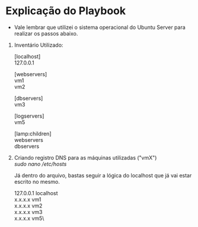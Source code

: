 # Explicação do Playbook

* Vale lembrar que utilizei o sistema operacional do Ubuntu Server para realizar os passos abaixo.

1. Inventário Utilizado:

	[localhost]\
	127.0.0.1
  
	[webservers]\
	vm1\
	vm2
  
	[dbservers]\
	vm3
  
	[logservers]\
	vm5

	[lamp:children]\
	webservers\
	dbservers

2. Criando registro DNS para as máquinas utilizadas ("vmX")\
	*sudo nano /etc/hosts*
  
	Já dentro do arquivo, bastas seguir a lógica do localhost que já vai estar escrito no mesmo.
  
	127.0.0.1 localhost\
	x.x.x.x vm1\
	x.x.x.x vm2\
	x.x.x.x vm3\
	x.x.x.x vm5\
